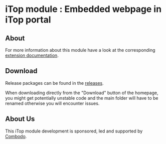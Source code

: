 # iTop module : Embedded webpage in iTop portal

## About

For more information about this module have a look at the corresponding [extension documentation](https://www.itophub.io/wiki/page?id=extensions%3Aitop-portal-url-brick).


## Download

Release packages can be found in the [releases](https://github.com/Combodo/itop-portal-url-brick/releases).

When downloading directly from the "Download" button of the homepage, you might get potentially unstable code and the main folder will have to be renamed otherwise you will encounter issues.


## About Us

This iTop module development is sponsored, led and supported by [Combodo](https://www.combodo.com).
